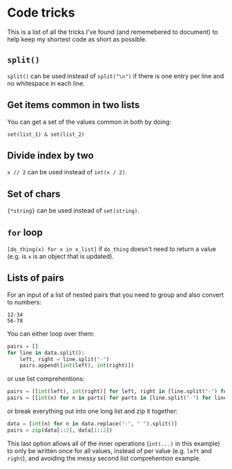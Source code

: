 # Code tricks

This is a list of all the tricks I've found (and rememebered to document) to help keep my shortest code as short as possible.

## `split()`

`split()` can be used instead of `split("\n")` if there is one entry per line and no whitespace in each line.

## Get items common in two lists

You can get a set of the values common in both by doing:

`set(list_1) & set(list_2)`

## Divide index by two

`x // 2` can be used instead of `int(x / 2)`.

## Set of chars

`{*string}` can be used instead of `set(string)`.

## `for` loop

`[do_thing(x) for x in x_list]` if `do_thing` doesn't need to return a value (e.g. is `x` is an object that is updated).

## Lists of pairs

For an input of a list of nested pairs that you need to group and also convert to numbers:

```
12-34
56-78
```

You can either loop over them:

```py
pairs = []
for line in data.split():
    left, right = line.split("-")
    pairs.append([int(left), int(right)])
```

or use list comprehentions:

```py
pairs = [[int(left), int(right)] for left, right in [line.split("-") for line in data.split()]]
pairs = [[int(n) for n in parts] for parts in [line.split("-") for line in data.split()]]
```

or break everything out into one long list and zip it together:

```py
data = [int(n) for n in data.replace("-", " ").split()]
pairs = zip(data[::2], data[1::2])
```

This last option allows all of the inner operations (`int(...)` in this example) to only be written once for all values, instead of per value (e.g. `left` and `right`), and avoiding the messy second list comprehention example.

